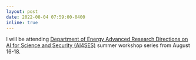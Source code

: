 ```yaml
---
layout: post
date: 2022-08-04 07:59:00-0400
inline: true
---
```


I will be attending [Department of Energy Advanced Research Directions on AI for Science and Security (AI4SES)](https://www.anl.gov/cels/advanced-research-directions-on-ai-for-science-and-security) summer workshop series from August 16-18.